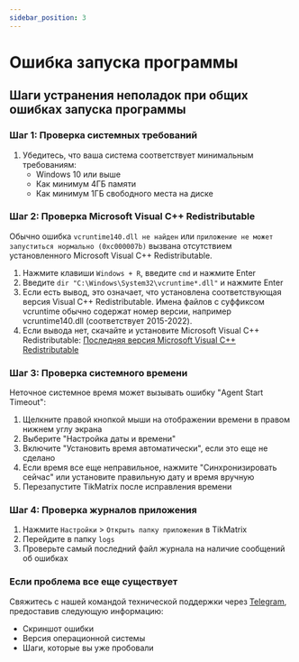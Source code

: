 ```yaml
---
sidebar_position: 3
---
```


# Ошибка запуска программы

## Шаги устранения неполадок при общих ошибках запуска программы

### Шаг 1: Проверка системных требований

1. Убедитесь, что ваша система соответствует минимальным требованиям:
   - Windows 10 или выше
   - Как минимум 4ГБ памяти
   - Как минимум 1ГБ свободного места на диске

### Шаг 2: Проверка Microsoft Visual C++ Redistributable

Обычно ошибка `vcruntime140.dll не найден` или `приложение не может запуститься нормально (0xc000007b)` вызвана отсутствием установленного Microsoft Visual C++ Redistributable.

1. Нажмите клавиши `Windows + R`, введите `cmd` и нажмите Enter
2. Введите `dir "C:\Windows\System32\vcruntime*.dll"` и нажмите Enter
3. Если есть вывод, это означает, что установлена соответствующая версия Visual C++ Redistributable. Имена файлов с суффиксом vcruntime обычно содержат номер версии, например vcruntime140.dll (соответствует 2015-2022).
4. Если вывода нет, скачайте и установите Microsoft Visual C++ Redistributable: [Последняя версия Microsoft Visual C++ Redistributable](https://learn.microsoft.com/en-us/cpp/windows/latest-supported-vc-redist?view=msvc-170)

### Шаг 3: Проверка системного времени

Неточное системное время может вызывать ошибку "Agent Start Timeout":

1. Щелкните правой кнопкой мыши на отображении времени в правом нижнем углу экрана
2. Выберите "Настройка даты и времени"
3. Включите "Установить время автоматически", если это еще не сделано
4. Если время все еще неправильное, нажмите "Синхронизировать сейчас" или установите правильную дату и время вручную
5. Перезапустите TikMatrix после исправления времени

### Шаг 4: Проверка журналов приложения

1. Нажмите `Настройки` > `Открыть папку приложения` в TikMatrix
2. Перейдите в папку `logs`
3. Проверьте самый последний файл журнала на наличие сообщений об ошибках

### Если проблема все еще существует

Свяжитесь с нашей командой технической поддержки через [Telegram](https://t.me/tikmatrix_support), предоставив следующую информацию:

- Скриншот ошибки
- Версия операционной системы
- Шаги, которые вы уже пробовали
